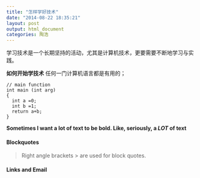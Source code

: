 ```yaml
---
title: "怎样学好技术"
date: "2014-08-22 18:35:21"
layout: post
output: html_document
categories: 陶浩
---
```


学习技术是一个长期坚持的活动，尤其是计算机技术，更要需要不断地学习与实践。

**如何开始学技术**
任何一门计算机语言都是有用的；

```
// main function 
int main (int arg)
{
  int a =0;
  int b =1;
  return a+b;
}
```

**Sometimes I want a lot of text to be bold.
Like, seriously, a _LOT_ of text**

#### Blockquotes

> Right angle brackets &gt; are used for block quotes.

#### Links and Email
